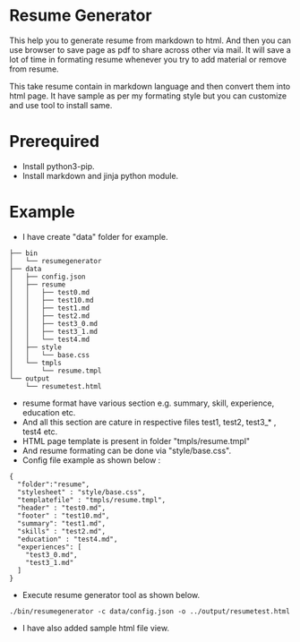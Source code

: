 # Resume Generator
This help you to generate resume from markdown to html.
And then you can use browser to save page as pdf to share across other via mail.
It will save a lot of time in formating resume whenever you try to add material or remove from resume.

This take resume contain in markdown language and then convert them into html page.
It have sample as per my formating style but you can customize and use tool to install same.

# Prerequired

* Install python3-pip.
* Install markdown and jinja python module.

# Example

* I have create "data" folder for example.
```
├── bin
│   └── resumegenerator
├── data
│   ├── config.json
│   ├── resume
│   │   ├── test0.md
│   │   ├── test10.md
│   │   ├── test1.md
│   │   ├── test2.md
│   │   ├── test3_0.md
│   │   ├── test3_1.md
│   │   └── test4.md
│   ├── style
│   │   └── base.css
│   └── tmpls
│       └── resume.tmpl
└── output
    └── resumetest.html
```
* resume format have various section e.g. summary, skill, experience, education etc.
* And all this section are cature in respective files test1, test2, test3_* , test4 etc.
* HTML page template is present in folder "tmpls/resume.tmpl" 
* And resume formating can be done via "style/base.css".
* Config file example as shown below :
```
{
  "folder":"resume",
  "stylesheet" : "style/base.css",
  "templatefile" : "tmpls/resume.tmpl",
  "header" : "test0.md",
  "footer" : "test10.md",
  "summary": "test1.md",
  "skills" : "test2.md",
  "education" : "test4.md",
  "experiences": [
    "test3_0.md",
    "test3_1.md"
  ]
}
```

* Execute resume generator tool as shown below.
```
./bin/resumegenerator -c data/config.json -o ../output/resumetest.html
```

* I have also added sample html file view.

